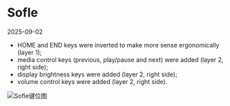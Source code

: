# Sofle

2025-09-02
- HOME and END keys were inverted to make more sense ergonomically (layer 1);
- media control keys (previous, play/pause and next) were added (layer 2, right side);
- display brightness keys were added (layer 2, right side);
- volume control keys were added (layer 2, right side).

![Sofle键位图](keymap-drawer/eyelash_sofle.svg)

